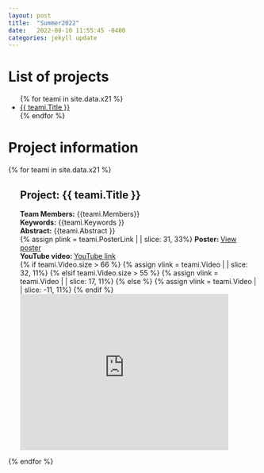 ```yaml
---
layout: post
title:  "Summer2022"
date:   2022-08-10 11:55:45 -0400
categories: jekyll update
---
```


# List of projects
<ul>
{% for teami in site.data.x21 %}
  <li>
    <a href="#{{ teami.Title }}">
      {{ teami.Title }}
    </a>
  </li>
{% endfor %}
</ul>

# Project information

<!-- loop through each team's data from CSV file as teami -->
<!-- CSV file should be saved to _data folder. Ex: _data/test.csv -->
{% for teami in site.data.x21 %}
  <ul>
  <p id="{{ teami.Title }}"></p> <!-- Create a link to this section of the page -->
  <h2> Project: {{ teami.Title }}</h2>
    <b>Team Members:</b> {{teami.Members}}<br>
    <b>Keywords:</b> {{teami.Keywords }}<br>
    <b>Abstract:</b> {{teami.Abstract }}<br>  
      <!-- G Drive embedding link embedding: assume that last 11 chars are the poster id and use that to create an embed link -->
      <!-- docs: https://shopify.github.io/liquid/filters/remove/  <iframe src="https://drive.google.com/file/d/1EaLJKyy3YoeM4QXYlmelszWQW5vxq0Tu/preview" width="640" height="480" allow="autoplay"></iframe> -->
      <!--  {% assign plink = teami.PosterLink  | | slice: 31, 33%}
      <iframe width="420" height="280" src="https://drive.google.com/file/d/{{ plink }}/preview"  frameborder="0" allowfullscreen></iframe><br> -->
   {% assign plink = teami.PosterLink  | | slice: 31, 33%}
  <b> Poster: </b><a href="https://drive.google.com/file/d/{{ plink }}/preview">View poster</a><br>
  <b> YouTube video: </b><a href="{{ teami.Video }}">YouTube link</a><br>
      <!-- Youtube link embedding: 2 types of links; short or long. assume that last 11 chars are the video id and use that to create an embed link -->
  {% if teami.Video.size  > 66 %} <!-- long link https://www.youtube.com/watch?v=SwM7H5COSSs&list=PLsqlXhATSJkp5CmZDWTNk9t0ElRE17 -->
    {% assign vlink = teami.Video | | slice: 32, 11%}
  {% elsif teami.Video.size  > 55 %} <!-- shorter link https://youtu.be/iF7nXLr9uDQ?list=PLsqlXhATSJkp5CmZDWTNk9t0ElRE17 -->
    {% assign vlink = teami.Video | | slice: 17, 11%}
  {% else %} <!-- shortest link https://www.youtube.com/watch?v=MXdtWJcmays -->
    {% assign vlink = teami.Video | | slice: -11, 11%}
  {% endif %}
  <!-- {{ vlink }} -->
       <iframe width="420" height="315" src="https://www.youtube.com/embed/{{ vlink }}"  frameborder="0" allowfullscreen></iframe><br>

  
   </ul>
{% endfor %}


